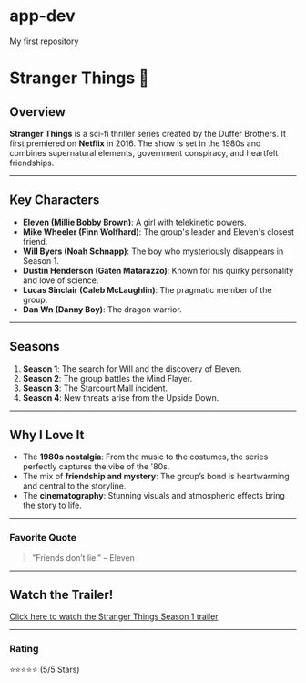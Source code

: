 # app-dev
My first repository
# Stranger Things 🌟

## Overview  
**Stranger Things** is a sci-fi thriller series created by the Duffer Brothers. It first premiered on **Netflix** in 2016. The show is set in the 1980s and combines supernatural elements, government conspiracy, and heartfelt friendships.

---

## Key Characters  
- **Eleven (Millie Bobby Brown)**: A girl with telekinetic powers.  
- **Mike Wheeler (Finn Wolfhard)**: The group's leader and Eleven's closest friend.  
- **Will Byers (Noah Schnapp)**: The boy who mysteriously disappears in Season 1.  
- **Dustin Henderson (Gaten Matarazzo)**: Known for his quirky personality and love of science.  
- **Lucas Sinclair (Caleb McLaughlin)**: The pragmatic member of the group.
- **Dan Wn (Danny Boy)**: The dragon warrior.

---

## Seasons  
1. **Season 1**: The search for Will and the discovery of Eleven.  
2. **Season 2**: The group battles the Mind Flayer.  
3. **Season 3**: The Starcourt Mall incident.  
4. **Season 4**: New threats arise from the Upside Down.

---

## Why I Love It  
- The **1980s nostalgia**: From the music to the costumes, the series perfectly captures the vibe of the '80s.  
- The mix of **friendship and mystery**: The group’s bond is heartwarming and central to the storyline.  
- The **cinematography**: Stunning visuals and atmospheric effects bring the story to life.

---

### Favorite Quote  
> "Friends don’t lie." – Eleven  

---

## Watch the Trailer!  
[Click here to watch the Stranger Things Season 1 trailer](https://www.youtube.com/watch?v=XWxyRG_tckY)

---

### Rating  
⭐⭐⭐⭐⭐ (5/5 Stars)
